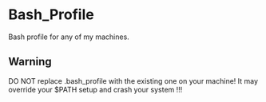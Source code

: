 # Bash_Profile
Bash profile for any of my machines.

## Warning
DO NOT replace .bash_profile with the existing one on your machine! It may override your $PATH setup and crash your system !!!
